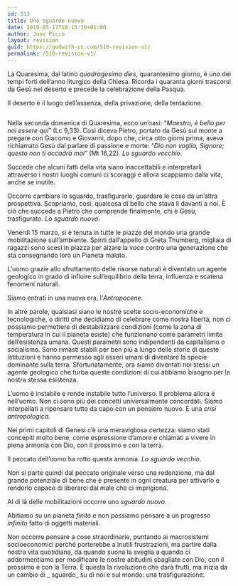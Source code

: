 ```yaml
---
id: 513
title: Uno sguardo nuovo
date: 2019-03-17T16:15:30+01:00
author: Jose Picco
layout: revision
guid: https://godwith-us.com/510-revision-v1/
permalink: /510-revision-v1/
---
```

La Quaresima, dal latino _quadragesima dies_, quarantesimo giorno, è uno dei tempi forti dell’anno liturgico della Chiesa. Ricorda i quaranta giorni trascorsi da Gesù nel deserto e precede la celebrazione della Pasqua.

Il deserto è il luogo dell’assenza, della privazione, della tentazione.

<div class="wp-block-image">
  <figure class="aligncenter"><img src="https://godwith-us.com/wp-content/uploads/2019/03/mondo-nuovo1.jpg" alt="" class="wp-image-512" srcset="https://incercadidio.com/wp-content/uploads/2019/03/mondo-nuovo1.jpg 394w, https://incercadidio.com/wp-content/uploads/2019/03/mondo-nuovo1-300x286.jpg 300w" sizes="(max-width: 394px) 100vw, 394px" /></figure>
</div>

Nella seconda domenica di Quaresima, ecco un’oasi: “_Maestro, è bello per noi essere qui_” (Lc 9,33). Così diceva Pietro, portato da Gesù sul monte a pregare con Giacomo e Giovanni, dopo che, circa otto giorni prima, aveva richiamato Gesù dal parlare di passione e morte: “_Dio non voglia, Signore; questo non ti accadrà mai_” (Mt 16,22). _Lo sguardo vecchio_.

Succede che alcuni fatti della vita siano inaccettabili e interpretarli attraverso i nostri luoghi comuni ci scoraggi e allora scappiamo dalla vita, anche se inutile.

Occorre cambiare lo sguardo, trasfigurarlo, guardare le cose da un’altra prospettiva. Scopriamo, così, qualcosa di bello che stava lì davanti a noi. È ciò che succede a Pietro che comprende finalmente, chi è Gesù, trasfigurato. _Lo sguardo nuovo_.

Venerdì 15 marzo, si è tenuta in tutte le piazze del mondo una grande mobilitazione sull’ambiente. Spinti dall’appello di Greta Thumberg, migliaia di ragazzi sono scesi in piazza per alzare la voce contro una generazione che sta consegnando loro un Pianeta malato.

L’uomo grazie allo sfruttamento delle risorse naturali è diventato un agente geologico in grado di influire sull’equilibrio della terra, influenza e scatena fenomeni naturali. 

Siamo entrati in una nuova era, l’_Antropocene_.

In altre parole, qualsiasi siano le nostre scelte socio-economiche e tecnologiche, o diritti che decidiamo di celebrare come nostra libertà, non ci possiamo permettere di destabilizzare condizioni (come la zona di temperatura in cui il pianeta esiste) che funzionano come parametri limite dell’esistenza umana. Questi parametri sono indipendenti da capitalismo o socialismo. Sono rimasti stabili per ben più a lungo delle storie di queste istituzioni e hanno permesso agli esseri umani di diventare la specie dominante sulla terra. Sfortunatamente, ora siamo diventati noi stessi un agente geologico che turba queste condizioni di cui abbiamo bisogno per la nostra stessa esistenza.

L’uomo è instabile e rende instabile tutto l’universo. Il problema allora è nell’uomo. Non ci sono più dei concetti universalmente concordati. Siamo interpellati a ripensare tutto da capo con un pensiero nuovo. È una _crisi antropologica._

Nei primi capitoli di Genesi c’è una meravigliosa certezza: siamo stati concepiti molto bene, come espressione d’amore e chiamati a vivere in piena armonia con Dio, con il prossimo e con la terra. 

Il peccato dell’uomo ha rotto questa armonia. _Lo sguardo vecchio_.

Non si parte quindi dal peccato originale verso una redenzione, ma dal grande potenziale di bene che è presente in ogni creatura per attivarlo e renderlo capace di liberarci dal male che ci imprigiona.

Al di là delle mobilitazioni occorre uno _sguardo nuovo_. 

Abitiamo su un pianeta _finito_ e non possiamo pensare a un progresso _infinito_ fatto di oggetti materiali.

Non occorre pensare a cose straordinarie, puntando ai macrosistemi socioeconomici perché porterebbe a inutili frustrazioni, ma partire dalla nostra vita quotidiana, da quando suona la sveglia a quando ci addormentiamo per modificare le nostre abitudini sbagliate con Dio, con il prossimo e con la Terra. È questa la rivoluzione che darà frutti, ma inizia da un cambio di
_ sguardo_ su di noi e sul mondo: una trasfigurazione.